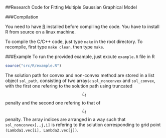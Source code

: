 ##Research Code for Fitting Multiple Gaussian Graphical Model


###Compilation

You need to have [R][R-website] installed before compiling the code.
You have to install R from source on a linux machine.

To compile the C/C++ code, just type `make` in the root directory. To
recompile, first type `make clean`, then type `make`. 



###Example
To run the 
provided example, just excute `example.R` file in R  

~~~ R
source("src/R/example.R")
~~~ 

The solution path for convex and non-convex method are stored in 
a list object `sol_path`, consisting of two arrays: `sol_nonconvex`
 and `sol_convex`, with the first one refering to the solution path
 using truncated $$L_1$$ penalty and the second one refering to that of 
 $$L_1$$ penalty. The array indices are arranged in a way such that 
 `sol_nonconvex[,,j,i]` is refering to the solution corresponding 
 to grid point `(Lambda1.vec[i], Lambda2.vec[j])`.   

[R-website]: http://www.r-project.org/
